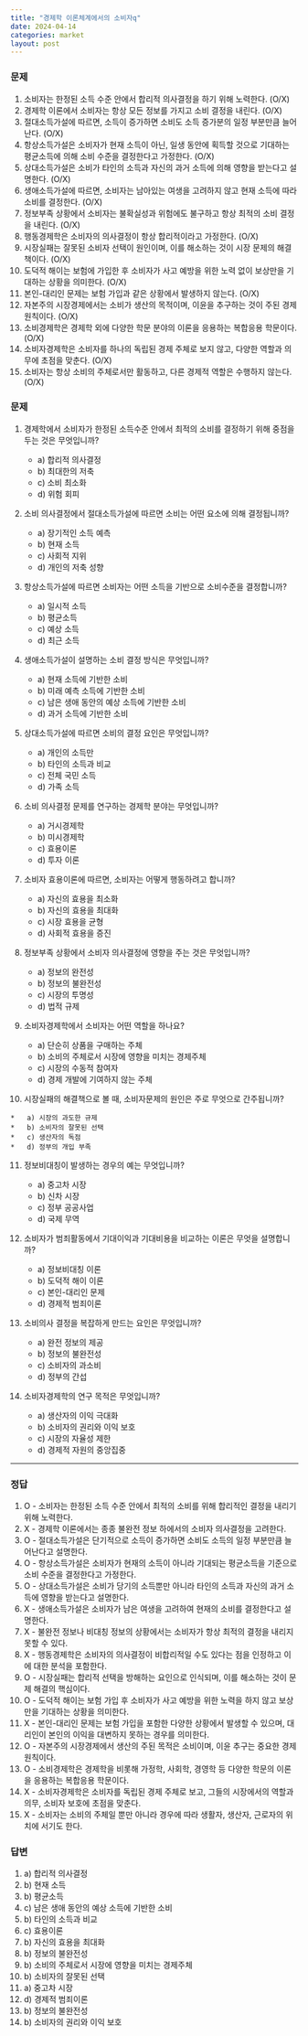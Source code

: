 ```yaml
---
title: "경제학 이론체계에서의 소비자q"
date: 2024-04-14
categories: market
layout: post
---
```

### 문제

1.  소비자는 한정된 소득 수준 안에서 합리적 의사결정을 하기 위해 노력한다. (O/X)
2.  경제학 이론에서 소비자는 항상 모든 정보를 가지고 소비 결정을 내린다. (O/X)
3.  절대소득가설에 따르면, 소득이 증가하면 소비도 소득 증가분의 일정 부분만큼 늘어난다. (O/X)
4.  항상소득가설은 소비자가 현재 소득이 아닌, 일생 동안에 획득할 것으로 기대하는 평균소득에 의해 소비 수준을 결정한다고 가정한다. (O/X)
5.  상대소득가설은 소비가 타인의 소득과 자신의 과거 소득에 의해 영향을 받는다고 설명한다. (O/X)
6.  생애소득가설에 따르면, 소비자는 남아있는 여생을 고려하지 않고 현재 소득에 따라 소비를 결정한다. (O/X)
7.  정보부족 상황에서 소비자는 불확실성과 위험에도 불구하고 항상 최적의 소비 결정을 내린다. (O/X)
8.  행동경제학은 소비자의 의사결정이 항상 합리적이라고 가정한다. (O/X)
9.  시장실패는 잘못된 소비자 선택이 원인이며, 이를 해소하는 것이 시장 문제의 해결책이다. (O/X)
10.  도덕적 해이는 보험에 가입한 후 소비자가 사고 예방을 위한 노력 없이 보상만을 기대하는 상황을 의미한다. (O/X)
11.  본인-대리인 문제는 보험 가입과 같은 상황에서 발생하지 않는다. (O/X)
12.  자본주의 시장경제에서는 소비가 생산의 목적이며, 이윤을 추구하는 것이 주된 경제 원칙이다. (O/X)
13.  소비경제학은 경제학 외에 다양한 학문 분야의 이론을 응용하는 복합응용 학문이다. (O/X)
14.  소비자경제학은 소비자를 하나의 독립된 경제 주체로 보지 않고, 다양한 역할과 의무에 초점을 맞춘다. (O/X)
15.  소비자는 항상 소비의 주체로서만 활동하고, 다른 경제적 역할은 수행하지 않는다. (O/X)



### 문제

1.  경제학에서 소비자가 한정된 소득수준 안에서 최적의 소비를 결정하기 위해 중점을 두는 것은 무엇입니까?
    
    *   a) 합리적 의사결정
    *   b) 최대한의 저축
    *   c) 소비 최소화
    *   d) 위험 회피
2.  소비 의사결정에서 절대소득가설에 따르면 소비는 어떤 요소에 의해 결정됩니까?
    
    *   a) 장기적인 소득 예측
    *   b) 현재 소득
    *   c) 사회적 지위
    *   d) 개인의 저축 성향
3.  항상소득가설에 따르면 소비자는 어떤 소득을 기반으로 소비수준을 결정합니까?
    
    *   a) 일시적 소득
    *   b) 평균소득
    *   c) 예상 소득
    *   d) 최근 소득
4.  생애소득가설이 설명하는 소비 결정 방식은 무엇입니까?
    
    *   a) 현재 소득에 기반한 소비
    *   b) 미래 예측 소득에 기반한 소비
    *   c) 남은 생애 동안의 예상 소득에 기반한 소비
    *   d) 과거 소득에 기반한 소비
5.  상대소득가설에 따르면 소비의 결정 요인은 무엇입니까?
    
    *   a) 개인의 소득만
    *   b) 타인의 소득과 비교
    *   c) 전체 국민 소득
    *   d) 가족 소득
6.  소비 의사결정 문제를 연구하는 경제학 분야는 무엇입니까?
    
    *   a) 거시경제학
    *   b) 미시경제학
    *   c) 효용이론
    *   d) 투자 이론
7.  소비자 효용이론에 따르면, 소비자는 어떻게 행동하려고 합니까?
    
    *   a) 자신의 효용을 최소화
    *   b) 자신의 효용을 최대화
    *   c) 시장 효용을 균형
    *   d) 사회적 효용을 증진
8.  정보부족 상황에서 소비자 의사결정에 영향을 주는 것은 무엇입니까?
    
    *   a) 정보의 완전성
    *   b) 정보의 불완전성
    *   c) 시장의 투명성
    *   d) 법적 규제
9.  소비자경제학에서 소비자는 어떤 역할을 하나요?
    
    *   a) 단순히 상품을 구매하는 주체
    *   b) 소비의 주체로서 시장에 영향을 미치는 경제주체
    *   c) 시장의 수동적 참여자
    *   d) 경제 개발에 기여하지 않는 주체
10.  시장실패의 해결책으로 볼 때, 소비자문제의 원인은 주로 무엇으로 간주됩니까?
    
    *   a) 시장의 과도한 규제
    *   b) 소비자의 잘못된 선택
    *   c) 생산자의 독점
    *   d) 정부의 개입 부족

11. 정보비대칭이 발생하는 경우의 예는 무엇입니까?
    
    *   a) 중고차 시장
    *   b) 신차 시장
    *   c) 정부 공공사업
    *   d) 국제 무역

12. 소비자가 범죄활동에서 기대이익과 기대비용을 비교하는 이론은 무엇을 설명합니까?
    
    *   a) 정보비대칭 이론
    *   b) 도덕적 해이 이론
    *   c) 본인-대리인 문제
    *   d) 경제적 범죄이론
   

14. 소비의사 결정을 복잡하게 만드는 요인은 무엇입니까?
    
    *   a) 완전 정보의 제공
    *   b) 정보의 불완전성
    *   c) 소비자의 과소비
    *   d) 정부의 간섭

15. 소비자경제학의 연구 목적은 무엇입니까?
    
    *   a) 생산자의 이익 극대화
    *   b) 소비자의 권리와 이익 보호
    *   c) 시장의 자율성 제한
    *   d) 경제적 자원의 중앙집중




<hr>





### 정답

1.  O - 소비자는 한정된 소득 수준 안에서 최적의 소비를 위해 합리적인 결정을 내리기 위해 노력한다.
2.  X - 경제학 이론에서는 종종 불완전 정보 하에서의 소비자 의사결정을 고려한다.
3.  O - 절대소득가설은 단기적으로 소득이 증가하면 소비도 소득의 일정 부분만큼 늘어난다고 설명한다.
4.  O - 항상소득가설은 소비자가 현재의 소득이 아니라 기대되는 평균소득을 기준으로 소비 수준을 결정한다고 가정한다.
5.  O - 상대소득가설은 소비가 당기의 소득뿐만 아니라 타인의 소득과 자신의 과거 소득에 영향을 받는다고 설명한다.
6.  X - 생애소득가설은 소비자가 남은 여생을 고려하여 현재의 소비를 결정한다고 설명한다.
7.  X - 불완전 정보나 비대칭 정보의 상황에서는 소비자가 항상 최적의 결정을 내리지 못할 수 있다.
8.  X - 행동경제학은 소비자의 의사결정이 비합리적일 수도 있다는 점을 인정하고 이에 대한 분석을 포함한다.
9.  O - 시장실패는 합리적 선택을 방해하는 요인으로 인식되며, 이를 해소하는 것이 문제 해결의 핵심이다.
10.  O - 도덕적 해이는 보험 가입 후 소비자가 사고 예방을 위한 노력을 하지 않고 보상만을 기대하는 상황을 의미한다.
11.  X - 본인-대리인 문제는 보험 가입을 포함한 다양한 상황에서 발생할 수 있으며, 대리인이 본인의 이익을 대변하지 못하는 경우를 의미한다.
12.  O - 자본주의 시장경제에서 생산의 주된 목적은 소비이며, 이윤 추구는 중요한 경제 원칙이다.
13.  O - 소비경제학은 경제학을 비롯해 가정학, 사회학, 경영학 등 다양한 학문의 이론을 응용하는 복합응용 학문이다.
14.  X - 소비자경제학은 소비자를 독립된 경제 주체로 보고, 그들의 시장에서의 역할과 의무, 소비자 보호에 초점을 맞춘다.
15.  X - 소비자는 소비의 주체일 뿐만 아니라 경우에 따라 생활자, 생산자, 근로자의 위치에 서기도 한다.


### 답변

1.  a) 합리적 의사결정
2.  b) 현재 소득
3.  b) 평균소득
4.  c) 남은 생애 동안의 예상 소득에 기반한 소비
5.  b) 타인의 소득과 비교
6.  c) 효용이론
7.  b) 자신의 효용을 최대화
8.  b) 정보의 불완전성
9.  b) 소비의 주체로서 시장에 영향을 미치는 경제주체
10.  b) 소비자의 잘못된 선택
11.  a) 중고차 시장
12.  d) 경제적 범죄이론
14.  b) 정보의 불완전성
15.  b) 소비자의 권리와 이익 보호

